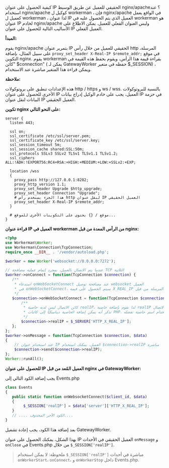 كيفية الحصول على عنوان IP الحقيقي للعميل عن طريق الوسيط nginx/apache؟
عند استخدام nginx/apache كوكيل ل workerman ، فإن nginx/apache في الواقع يعمل كعميل ل workerman ، لذا عنوان IP العميل الذي يتم الحصول عليه في workerman هو عنوان IP لخادم nginx/apache وليس العنوان الفعلي للعميل. يمكن الاطلاع على الأساليب التالية للحصول على عنوان IP العميل الفعلي.

**المبدأ:**

يقوم nginx/apache بتمرير عنوان IP الحقيقي للعميل من خلال رأس http المرسلة، على سبيل المثال، بإضافة ```proxy_set_header X-Real-IP $remote_addr;``` في موقع التكوين nginx. يقوم workerman بقراءة قيمة هذا الرأس، ويقوم بحفظ هذه القيمة في "كائن $connection" ( يمكن لـ GatewayWorker حفظه في متغير $_SESSION) ، ويمكن قراءة هذا المتغير مباشرة عند الاستخدام.

**ملاحظة:**

هذه الإعدادات تنطبق على بروتوكولات http / https و ws / wss. بالنسبة للبروتوكولات الأخرى للحصول على عنوان IP العميل، يجب على خادم الوكيل إدراج بيانات IP في حزمة البيانات لنقل عنوان IP العميل الحقيقي.

**تكوين nginx على النحو التالي:**
```nginx
server {
  listen 443;

  ssl on;
  ssl_certificate /etc/ssl/server.pem;
  ssl_certificate_key /etc/ssl/server.key;
  ssl_session_timeout 5m;
  ssl_session_cache shared:SSL:50m;
  ssl_protocols SSLv3 SSLv2 TLSv1 TLSv1.1 TLSv1.2;
  ssl_ciphers ALL:!ADH:!EXPORT56:RC4+RSA:+HIGH:+MEDIUM:+LOW:+SSLv2:+EXP;

  location /wss
  {
    proxy_pass http://127.0.0.1:8282;
    proxy_http_version 1.1;
    proxy_set_header Upgrade $http_upgrade;
    proxy_set_header Connection "Upgrade";
    # هذا الجزء يستخدم رأس http لنقل عنوان IP العميل الحقيقي
    proxy_set_header X-Real-IP $remote_addr;
  }
  
  # موقع / {} يحتوي على التكوينات الأخرى للموقع...
}
```

**قراءة عنوان IP العميل في workerman من الرأس المعدة من قبل nginx:**

```php
<?php
use Workerman\Worker;
use Workerman\Connection\TcpConnection;
require_once __DIR__ . '/vendor/autoload.php';

$worker = new Worker('websocket://0.0.0.0:7272');

// عندما يتم الاتصال بالعميل، بمجرد إتمام عملية مصافحة TCP الثلاثية
$worker->onConnect = function(TcpConnection $connection) {
   /**
    * استدعاء onWebSocketConnect عند مصافحة توصيل websocket العميل
    * في onWebSocketConnect، سيتم الحصول على قيمة X_REAL_IP المرسلة من قبل nginx من خلال رأس http
    */
   $connection->onWebSocketConnect = function(TcpConnection $connection){
       /**
        * كائن الاتصال ليس لديه خاصية realIP، لذا نقوم بإضافة خاصية realIP ديناميكيًا إلى كائن الاتصال
        * تذكر أنه يمكن إضافة الخاصية ديناميكيًا إلى كائنات PHP، يمكنك أيضًا استخدام اسم خاصية تفضله
        */
       $connection->realIP = $_SERVER['HTTP_X_REAL_IP'];
   };
};
$worker->onMessage = function(TcpConnection $connection, $data)
{
    // عند استخدام عنوان IP العميل، يمكنك استخدام $connection->realIP مباشرة
    $connection->send($connection->realIP);
};
Worker::runAll();
```

**للحصول على عنوان IP العميل المُعد من قبل nginx في GatewayWorker:**

يجب إضافة الكود التالي إلى Events.php
```php
class Events
{
   public static function onWebsocketConnect($client_id, $data)
   {    
        $_SESSION['realIP'] = $data['server']['HTTP_X_REAL_IP'];
   }
   // .... الكود الآخر المحذوف....
}
```
بعد إضافة هذا الكود، يجب إعادة تشغيل GatewayWorker.

بهذا الشكل، يمكنك الحصول على عنوان IP العميل الحقيقي في الأحداث `onMessage` و `onClose` في Events.php من خلال `$_SESSION['realIP']`. 

> ملحوظة: لا يمكن استخدام `$_SESSION['realIP']` مباشرة في أحداث `onWorkerStart`، `onConnect`، و `onWorkerStop` داخل Events.php.
